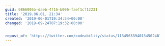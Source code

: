 ```yaml
---
guid: 6866006b-daeb-4f16-b006-faef1cf12231
title: '2019.06.01, 21:34'
created: '2019-06-01T19:34:54+00:00'
changed: '2019-09-24T07:19:32+00:00'


repost_of: 'https://twitter.com/codeability/status/1134563394013450240?s=19'
---
```


